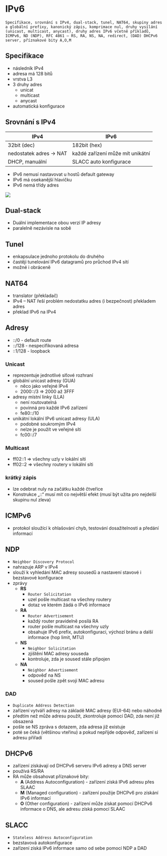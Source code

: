 # IPv6

`Specifikace, srovnání s IPv4, dual-stack, tunel, NAT64,
skupiny adres a globální prefixy, kanonický zápis, komprimace nul,
druhy vysílání (unicast, multicast, anycast), druhy adres IPv6 včetně příkladů,
ICMPv6, ND (NDP), RFC 4861 – RS, RA, NS, NA, redirect, (DAD)
DHCPv6 server, příznakové bity A,O,M
`

## Specifikace

- následník IPv4
- adresa má 128 bitů
- vrstva L3
- 3 druhy adres
  - unicat
  - multicast
  - anycast
- automatická konfigurace

## Srovnání s IPv4

| IPv4                    | IPv6                             |
| ----------------------- | -------------------------------- |
| 32bit (dec)             | 182bit (hex)                     |
| nedostatek adres -> NAT | každé zařízení může mít unikátní |
| DHCP, manuální          | SLACC auto konfigurace           |

- IPv6 nemusí nastavovat u hostů default gateway
- IPv6 má osekanější hlavičku
- IPv6 nemá třídy adres

<image src="./images/v4v6.PNG">

## Dual-stack

- Duální implementace obou verzí IP adresy
- paralelně nezávisle na sobě

## Tunel

- enkapsulace jednoho protokolu do druhého
- častěji tunelování IPv6 datagramů pro průchod IPv4 sítí
- možné i obráceně

## NAT64

- translator (překladač)
- IPv4 – NAT řeší problém nedostatku adres (i bezpečnost) překladem adres
- překlad IPv6 na IPv4

## Adresy

- ::/0 - default route
- ::/128 - nespecifikovaná adresa
- ::1/128 - loopback

### Unicast

- reprezentuje jednotlivé síťové rozhraní
- globální unicast adresy (GUA)
  - něco jako veřejné IPv4
  - 2000::/3 => 2000 až 3FFF
- adresy místní linky (LLA)
  - není routovatelná
  - povinná pro každé IPv6 zařízení
  - fe80::/10
- unikátní lokální IPv6 unicast adresy (ULA)
  - podobné soukromým IPv4
  - nelze je použít ve veřejné síti
  - fc00::/7

### Multicast

- ff02::1 => všechny uzly v lokální síti
- ff02::2 => všechny routery v lokální síti

### krátký zápis

- lze odebrat nuly na začátku každé čtveřice
- Konstrukce „::“ musí mít co největší efekt (musí být užita pro nejdelší skupinu nul zleva)

## ICMPv6

- protokol sloužící k ohlašování chyb, testování dosažitelnosti a předání informací

## NDP

- `Neighbor Discovery Protocol`
- nahrazuje ARP v IPv4
- slouží k vyhledání MAC adresy sousedů a nastavení stavové i bezstavové konfigurace
- zprávy
  - **RS**
    - `Router Solicitation`
    - uzel pošle multicast na všechny routery
    - dotaz ve kterém žádá o IPv6 informace
  - **RA**
    - `Router Advertisement`
    - každý router pravidelně posílá RA
    - router pošle multicast na všechny uzly
    - obsahuje IPv6 prefix, autokonfiguraci, výchozí bránu a další informace (hop limit, MTU)
  - **NS**
    - `Neighbor Solicitation`
    - zjištění MAC adresy souseda
    - kontroluje, zda je soused stále připojen
  - **NA**
    - `Neighbor Advertisement`
    - odpověď na NS
    - soused pošle zpět svojí MAC adresu

### DAD

- `Duplicate Address Detection`
- zařízení vytváří adresy na základě MAC adresy (EUI-64) nebo náhodně
- předtím než může adresu použít, zkontroluje pomocí DAD, zda není již obsazená
- pošle se NS zpráva s dotazem, zda adresa již existuje
- poté se čeká (většinou vteřinu) a pokud nepřijde odpověď, zařízení si adresu přiřadí

## DHCPv6

- zařízení získávají od DHCPv6 serveru IPv6 adresy a DNS server
- používá RS/RA
- RA může obsahovat příznakové bity:
  - **A** (Address Autoconfiguration) - zařízení získá IPv6 adresu přes SLAAC
  - **M** (Managed configuration) - zařízení použije DHCPv6 pro získání IPv6 informací
  - **O** (Other configuration) - zařízení může získat pomocí DHCPv6 informace o DNS, ale adresu získá pomocí SLAAC

## SLACC

- `Stateless Address Autoconfiguration`
- bezstavová autokonfigurace
- zařízení získá IPv6 informace samo od sebe pomocí NDP a DAD
